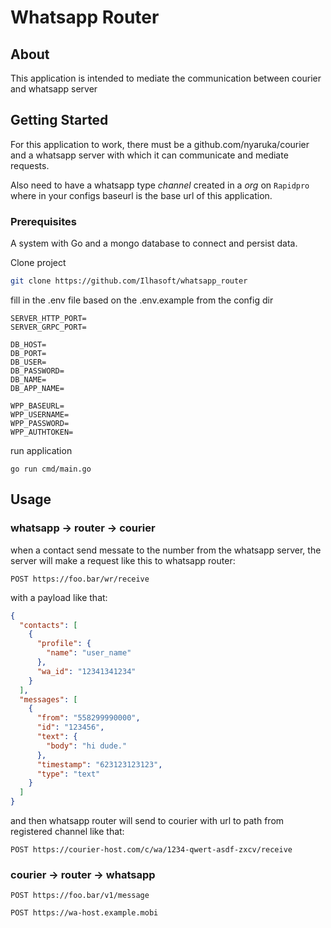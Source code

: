 # Whatsapp Router


## About <a name = "about"></a>

This application is intended to mediate the communication between courier and whatsapp server

## Getting Started <a name = "getting_started"></a>

For this application to work, there must be a github.com/nyaruka/courier and a whatsapp server with which it can communicate and mediate requests.

Also need to have a whatsapp type *channel* created in a *org* on `Rapidpro` where in your configs baseurl is the base url of this application.

### Prerequisites

A system with Go and a mongo database to connect and persist data. 




Clone project

```bash
git clone https://github.com/Ilhasoft/whatsapp_router
```
fill in the .env file based on the .env.example from the config dir
```env
SERVER_HTTP_PORT=
SERVER_GRPC_PORT=

DB_HOST=
DB_PORT=
DB_USER=
DB_PASSWORD=
DB_NAME=
DB_APP_NAME=

WPP_BASEURL=
WPP_USERNAME=
WPP_PASSWORD=
WPP_AUTHTOKEN=
```
run application
```
go run cmd/main.go
```

## Usage <a name = "usage"></a>

### whatsapp -> router -> courier

when a contact send messate to the number from the whatsapp server, the server will make a request like this to whatsapp router:

```
POST https://foo.bar/wr/receive
```
with a payload like that:
```json
{
  "contacts": [
    {
      "profile": {
        "name": "user_name"
      },
      "wa_id": "12341341234"
    }
  ],
  "messages": [
    {
      "from": "558299990000",
      "id": "123456",
      "text": {
        "body": "hi dude."
      },
      "timestamp": "623123123123",
      "type": "text"
    }
  ]
}

```

and then whatsapp router will send to courier with url to path from registered channel like that:

```
POST https://courier-host.com/c/wa/1234-qwert-asdf-zxcv/receive
```

### courier -> router -> whatsapp

```
POST https://foo.bar/v1/message
```

```
POST https://wa-host.example.mobi
```
